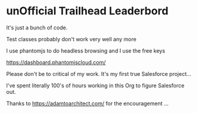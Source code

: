 # unOfficial Trailhead Leaderbord 

It's just a bunch of code.

Test classes probably don't work very well any more

I use phantomjs to do headless browsing and I use the free keys 

https://dashboard.phantomjscloud.com/

Please don't be to critical of my work. It's my first true Salesforce project...

I've spent literally 100's of hours working in this Org to figure Salesforce out.

Thanks to https://adamtoarchitect.com/ for the encouragement ...





